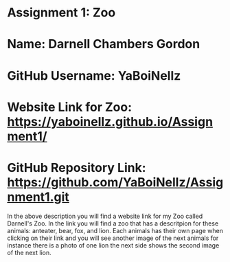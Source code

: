 # Assignment 1: Zoo

# Name: Darnell Chambers Gordon

# GitHub Username: YaBoiNellz

# Website Link for Zoo: https://yaboinellz.github.io/Assignment1/

# GitHub Repository Link: https://github.com/YaBoiNellz/Assignment1.git

In the above description you will find a website link for my Zoo called Darnell's Zoo. In the link you will find a zoo that has a descritpion for these animals: anteater, bear, fox, and lion. Each animals has their own page when clicking on their link and you will see another image of the next animals for instance there is a photo of one lion the next side shows the second image of the next lion.
